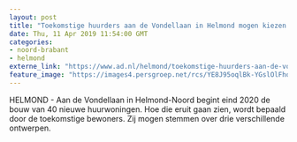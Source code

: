 ```yaml
---
layout: post
title: "Toekomstige huurders aan de Vondellaan in Helmond mogen kiezen welke architect hun huis ontwerpt"
date: Thu, 11 Apr 2019 11:54:00 GMT
categories: 
- noord-brabant 
- helmond 
externe_link: "https://www.ad.nl/helmond/toekomstige-huurders-aan-de-vondellaan-in-helmond-mogen-kiezen-welke-architect-hun-huis-ontwerpt~ac59d166/"
feature_image: "https://images4.persgroep.net/rcs/YE8J95oqlBk-YGslOlFhozorWAY/diocontent/145294309/_fitwidth/400/?appId=21791a8992982cd8da851550a453bd7f&quality=0.7"
---
```


HELMOND - Aan de Vondellaan in Helmond-Noord begint eind 2020 de bouw van 40 nieuwe huurwoningen. Hoe die eruit gaan zien, wordt bepaald door de toekomstige bewoners. Zij mogen stemmen over drie verschillende ontwerpen.
